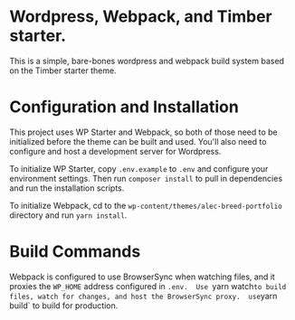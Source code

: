 # Wordpress, Webpack, and Timber starter. 

This is a simple, bare-bones wordpress and webpack build system based on the Timber starter theme.

# Configuration and Installation

This project uses WP Starter and Webpack, so both of those need to be initialized before the theme can be built and used. You'll also need to configure and host a development server for Wordpress.

To initialize WP Starter, copy `.env.example` to `.env` and configure your environment settings. Then run `composer install` to pull in dependencies and run the installation scripts.

To initialize Webpack, cd to the `wp-content/themes/alec-breed-portfolio` directory and run `yarn install`. 

# Build Commands

Webpack is configured to use BrowserSync when watching files, and it proxies the `WP_HOME` address configured in `.env. 
Use `yarn watch` to build files, watch for changes, and host the BrowserSync proxy. 
use `yarn build` to build for production. 
